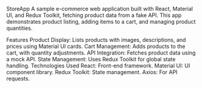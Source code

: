 StoreApp
A sample e-commerce web application built with React, Material UI, and Redux Toolkit, fetching product data from a fake API. This app demonstrates product listing, adding items to a cart, and managing product quantities.

Features
Product Display: Lists products with images, descriptions, and prices using Material UI cards.
Cart Management: Adds products to the cart, with quantity adjustments.
API Integration: Fetches product data using a mock API.
State Management: Uses Redux Toolkit for global state handling.
Technologies Used
React: Front-end framework.
Material UI: UI component library.
Redux Toolkit: State management.
Axios: For API requests.
